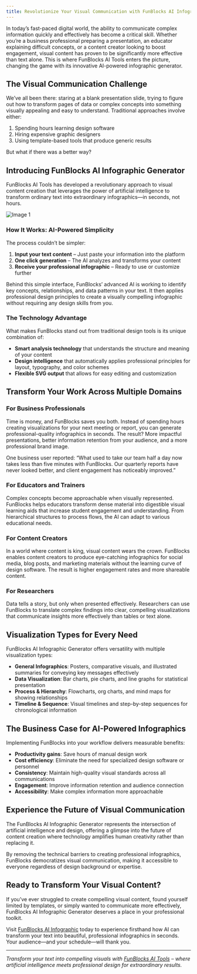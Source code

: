 ```yaml
---
title: Revolutionize Your Visual Communication with FunBlocks AI Infographic Generator
---
```


In today’s fast-paced digital world, the ability to communicate complex information quickly and effectively has become a critical skill. Whether you’re a business professional preparing a presentation, an educator explaining difficult concepts, or a content creator looking to boost engagement, visual content has proven to be significantly more effective than text alone. This is where FunBlocks AI Tools enters the picture, changing the game with its innovative AI-powered infographic generator.

The Visual Communication Challenge
----------------------------------

We’ve all been there: staring at a blank presentation slide, trying to figure out how to transform pages of data or complex concepts into something visually appealing and easy to understand. Traditional approaches involve either:

1.  Spending hours learning design software
2.  Hiring expensive graphic designers
3.  Using template-based tools that produce generic results

But what if there was a better way?

Introducing FunBlocks AI Infographic Generator
----------------------------------------------

FunBlocks AI Tools has developed a revolutionary approach to visual content creation that leverages the power of artificial intelligence to transform ordinary text into extraordinary infographics—in seconds, not hours.

![Image 1](/img/uploads/2025/03/Screenshot-2025-03-03-at-11.28.36-AM.png)

### How It Works: AI-Powered Simplicity

The process couldn’t be simpler:

1.  **Input your text content** – Just paste your information into the platform
2.  **One click generation** – The AI analyzes and transforms your content
3.  **Receive your professional infographic** – Ready to use or customize further

Behind this simple interface, FunBlocks’ advanced AI is working to identify key concepts, relationships, and data patterns in your text. It then applies professional design principles to create a visually compelling infographic without requiring any design skills from you.

### The Technology Advantage

What makes FunBlocks stand out from traditional design tools is its unique combination of:

*   **Smart analysis technology** that understands the structure and meaning of your content
*   **Design intelligence** that automatically applies professional principles for layout, typography, and color schemes
*   **Flexible SVG output** that allows for easy editing and customization

Transform Your Work Across Multiple Domains
-------------------------------------------

### For Business Professionals

Time is money, and FunBlocks saves you both. Instead of spending hours creating visualizations for your next meeting or report, you can generate professional-quality infographics in seconds. The result? More impactful presentations, better information retention from your audience, and a more professional brand image.

One business user reported: “What used to take our team half a day now takes less than five minutes with FunBlocks. Our quarterly reports have never looked better, and client engagement has noticeably improved.”

### For Educators and Trainers

Complex concepts become approachable when visually represented. FunBlocks helps educators transform dense material into digestible visual learning aids that increase student engagement and understanding. From hierarchical structures to process flows, the AI can adapt to various educational needs.

### For Content Creators

In a world where content is king, visual content wears the crown. FunBlocks enables content creators to produce eye-catching infographics for social media, blog posts, and marketing materials without the learning curve of design software. The result is higher engagement rates and more shareable content.

### For Researchers

Data tells a story, but only when presented effectively. Researchers can use FunBlocks to translate complex findings into clear, compelling visualizations that communicate insights more effectively than tables or text alone.

Visualization Types for Every Need
----------------------------------

FunBlocks AI Infographic Generator offers versatility with multiple visualization types:

*   **General Infographics**: Posters, comparative visuals, and illustrated summaries for conveying key messages effectively
*   **Data Visualization**: Bar charts, pie charts, and line graphs for statistical presentation
*   **Process & Hierarchy**: Flowcharts, org charts, and mind maps for showing relationships
*   **Timeline & Sequence**: Visual timelines and step-by-step sequences for chronological information

The Business Case for AI-Powered Infographics
---------------------------------------------

Implementing FunBlocks into your workflow delivers measurable benefits:

*   **Productivity gains**: Save hours of manual design work
*   **Cost efficiency**: Eliminate the need for specialized design software or personnel
*   **Consistency**: Maintain high-quality visual standards across all communications
*   **Engagement**: Improve information retention and audience connection
*   **Accessibility**: Make complex information more approachable

Experience the Future of Visual Communication
---------------------------------------------

The FunBlocks AI Infographic Generator represents the intersection of artificial intelligence and design, offering a glimpse into the future of content creation where technology amplifies human creativity rather than replacing it.

By removing the technical barriers to creating professional infographics, FunBlocks democratizes visual communication, making it accessible to everyone regardless of design background or expertise.

Ready to Transform Your Visual Content?
---------------------------------------

If you’ve ever struggled to create compelling visual content, found yourself limited by templates, or simply wanted to communicate more effectively, FunBlocks AI Infographic Generator deserves a place in your professional toolkit.

Visit [FunBlocks AI Infographic](https://www.funblocks.net/aitools/infographic) today to experience firsthand how AI can transform your text into beautiful, professional infographics in seconds. Your audience—and your schedule—will thank you.

* * *

_Transform your text into compelling visuals with [FunBlocks AI Tools](https://www.funblocks.net/aitools) – where artificial intelligence meets professional design for extraordinary results._
